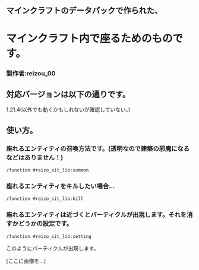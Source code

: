 ## マインクラフトのデータパックで作られた、
# マインクラフト内で座るためのものです。
### 製作者:reizou_00


## 対応バージョンは以下の通りです。

1.21.4(以外でも動くかもしれないが確認していない。)

## 使い方。
### 座れるエンティティの召喚方法です。(透明なので建築の邪魔になるなどはありません！)
```mcfunction
/function #reizo_sit_lib:summon
```
### 座れるエンティティをキルしたい場合...
```mcfunction
/function #reizo_sit_lib:kill
```
### 座れるエンティティは近づくとパーティクルが出現します。それを消すかどうかの設定です。
```mcfunction
/function #reizo_sit_lib:setting
```
このようにパーティクルが出現します。

[ここに画像を...]
